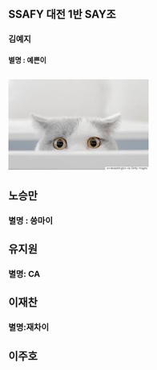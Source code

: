 ## SSAFY 대전 1반 SAY조

### 김예지

#### 별명 : 예쁜이
![cat](./img/cat.jpg)
---


## 노승만

### 별명 : 씅마이



## 유지원

### 별명: CA

## 이재찬

### 별명:재차이



## 이주호

### 
